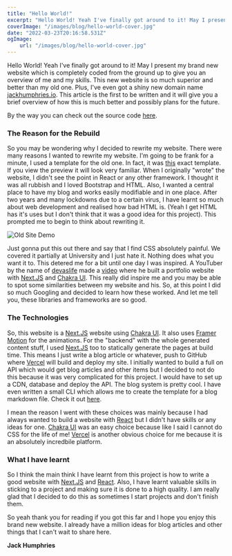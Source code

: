 ```yaml
---
title: "Hello World!"
excerpt: "Hello World! Yeah I've finally got around to it! May I present my brand new website which is completely coded from the ground up to give you an overview of me and my skills. This new website is so much superior and better than my old one."
coverImage: "/images/blog/hello-world-cover.jpg"
date: "2022-03-23T20:16:58.531Z"
ogImage:
    url: "/images/blog/hello-world-cover.jpg"
---
```


Hello World! Yeah I've finally got around to it! May I present my brand new website which is completely coded from the ground up to give you an overview of me and my skills. This new website is so much superior and better than my old one. Plus, I've even got a shiny new domain name [jackhumphries.io](https://jackhumphries.io). This article is the first to be written and it will give you a brief overview of how this is much better and possibly plans for the future.

By the way you can check out the source code [here](https://github.com/JackHumphries9/portfolio-website).

### The Reason for the Rebuild

So you may be wondering why I decided to rewrite my website. There were many reasons I wanted to rewrite my website. I'm going to be frank for a minute, I used a template for the old one. In fact, it was [this](https://www.creative-tim.com/product/rubik-presentation-page) exact template. If you view the preview it will look very familiar. When I originally "wrote" the website, I didn't see the point in React or any other framework. I thought it was all rubbish and I loved Bootstrap and HTML. Also, I wanted a central place to have my blog and works easily modifiable and in one place. After two years and many lockdowns due to a certain virus, I have learnt so much about web development and realised how bad HTML is. (Yeah I get HTML has it's uses but I don't think that it was a good idea for this project). This prompted me to begin to think about rewriting it.

![Old Site Demo](/images/blog/hello-world-img1.png)

Just gonna put this out there and say that I find CSS absolutely painful. We covered it partially at University and I just hate it. Nothing does what you want it to. This detered me for a bit until one day I was inspired. A YouTuber by the name of [devaslife](https://www.youtube.com/devaslife) made a [video](https://www.youtube.com/watch?v=bSMZgXzC9AA) where he built a portfolio website with [Next.JS](https://nextjs.org) and [Chakra UI](https://chakra-ui.com). This really did inspire me and you may be able to spot some similarities between my website and his. So, at this point I did so much Googling and decided to learn how these worked. And let me tell you, these libraries and frameworks are so good.

### The Technologies

So, this website is a [Next.JS](https://nextjs.org) website using [Chakra UI](https://chakra-ui.com). It also uses [Framer Motion](https://www.framer.com/motion/) for the animations. For the "backend" with the whole generated content stuff, I used [Next.JS](https://nextjs.org) too to statically generate the pages at build time. This means I just write a blog article or whatever, push to GitHub where [Vercel](https://vercel.com) will build and deploy my site. I initially wanted to build a full on API which would get blog articles and other items but I decided to not do this because it was very complicated for this project. I would have to set up a CDN, database and deploy the API. The blog system is pretty cool. I have even written a small CLI which allows me to create the template for a blog markdown file. Check it out [here](https://github.com/JackHumphries9/create-jh-article).

I mean the reason I went with these choices was mainly because I had always wanted to build a website with [React](https://reactjs.org) but I didn't have skills or any ideas for one. [Chakra UI](https://chakra-ui.com) was an easy choice because like I said I cannot do CSS for the life of me! [Vercel](https://vercel.com) is another obvious choice for me because it is an absolutely incredbile platform.

### What I have learnt

So I think the main think I have learnt from this project is how to write a good website with [Next.JS](https://nextjs.org) and [React](https://reactjs.org). Also, I have learnt valuable skills in sticking to a project and making sure it is done to a high quality. I am really glad that I decided to do this as sometimes I start projects and don't finish them.

So yeah thank you for reading if you got this far and I hope you enjoy this brand new website. I already have a million ideas for blog articles and other things that I can't wait to share here.

**Jack Humphries**
